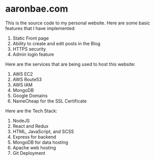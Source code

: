# aaronbae.com
This is the source code to my personal website. Here are some basic features that I have implemented:
1. Static Front page
2. Ability to create and edit posts in the Blog
3. HTTPS security 
4. Admin login feature

Here are the services that are being used to host this website:
1. AWS EC2
2. AWS Route53
3. AWS IAM
4. MongoDB
5. Google Domains
6. NameCheap for the SSL Certificate

Here are the Tech Stack:
1. NodeJS
2. React and Redux
3. HTML, JavaScript, and SCSS
4. Express for backend
5. MongoDB for data hosting
6. Apache web hosting
7. Git Deployment

